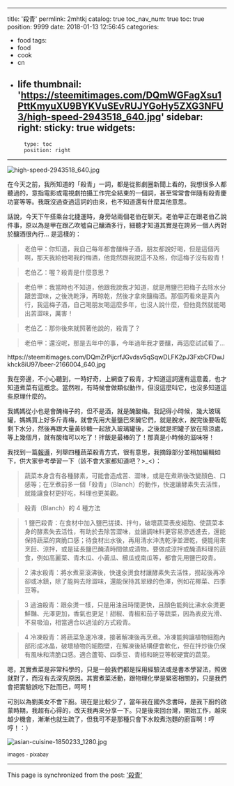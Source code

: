 
---
title: '殺青'
permlink: 2mhtkj
catalog: true
toc_nav_num: true
toc: true
position: 9999
date: 2018-01-13 12:56:45
categories:
- food
tags:
- food
- cook
- cn
- life
thumbnail: 'https://steemitimages.com/DQmWGFagXsu1PttKmyuXU9BYKVuSEvRUJYGoHy5ZXG3NFU3/high-speed-2943518_640.jpg'
sidebar:
    right:
        sticky: true
widgets:
    -
        type: toc
        position: right
---


![high-speed-2943518_640.jpg](https://steemitimages.com/DQmWGFagXsu1PttKmyuXU9BYKVuSEvRUJYGoHy5ZXG3NFU3/high-speed-2943518_640.jpg)

在今天之前，我所知道的「殺青」一詞，都是從影劇圈新聞上看的，我想很多人都聽過的，意指電影或電視劇拍攝工作完全結束的一個詞，甚至常常會伴隨有殺青慶功宴等等。我既沒過查過這詞的由來，也不知道還有什麼其他意思。

話說，今天下午搭乘台北捷運時，身旁站兩個老伯在聊天。老伯甲正在跟老伯乙說件事，原以為是甲在跟乙吹噓自己釀酒多行，細聽才知道其實是在誇另一個人丙對於釀酒很內行... 是這樣的：

>老伯甲：你知道，我自己每年都會釀梅子酒，朋友都說好喝，但是這個丙啊，那天我給他喝我的梅酒，他竟然跟我說這不及格，你這梅子沒有殺青！

>老伯乙：喔？殺青是什麼意思？

>老伯甲：我當時也不知道，他跟我說我才知道，就是用鹽巴把梅子去除水分跟苦澀味，之後洗乾淨，再晾乾，然後才拿來釀梅酒。那個丙看來是真內行，我這梅子酒，自己喝朋友喝這麼多年，也沒人說什麼，但他竟然就能喝出苦澀味，厲害！

>老伯乙：那你後來就照著他說的，殺青了？

>老伯甲：還沒呢，那是去年中的事，今年過年我才要釀，再這麼試試看了...

<div class='pull-right'>https://steemitimages.com/DQmZrPijcrfJGvdsv5qSqwDLFK2pJ3FxbCFDwJkhck8iU97/beer-2166004_640.jpg</div>

我在旁邊，不小心聽到，一時好奇，上網查了殺青，才知道這詞還有這意義，也才知道煮菜有這概念。當然啦，有時候會做類似動作，但沒這麼叫它，也沒多知道這些原理什麼的。

我媽媽從小也是會醃梅子的，但不是酒，就是醃酸梅。我記得小時候，幾大玻璃罐，媽媽買上好多斤青梅，就會先用大量鹽巴來醃它們，就是脫水，脫完後要吸乾剩下水分，然後再跟大量黃砂糖一起放入玻璃罐後，之後就是把罐子放在陰涼處，等上幾個月，就有酸梅可以吃了！拌飯是最棒的了！那真是小時候的滋味呀！

我找到一篇[報導](http://food.ltn.com.tw/article/6764)，列舉四種蔬菜殺青方式，很有意思，我摘錄部分並稍加編輯如下，供大家參考學習一下（該不會大家都知道吧？>_<）：

>蔬菜本身含有各種酵素，可能會造成苦、澀味，或是在煮熟後改變顏色、口感等；在烹煮前多一個「殺青」（Blanch）的動作，快速讓酵素失去活性，就能讓食材更好吃，料理也更美觀。

>殺青（Blanch）的 4 種方法

>1  鹽巴殺青：在食材中加入鹽巴搓揉、拌勻，破壞蔬菜表皮細胞、使蔬菜本身的酵素失去活性，有助於去除苦澀味，並讓調味料更容易滲透進去，還能保持蔬菜的爽脆口感；待食材出水後，再用清水沖洗乾淨並瀝乾，便能用來烹飪、涼拌，或是延長鹽巴醃漬時間做成漬物。要做成涼拌或醃漬料理的蔬食，例如高麗菜、青木瓜、小黃瓜、櫛瓜或南瓜等，都會先用鹽巴殺青。

>2 沸水殺青：將水煮至滾沸後，快速汆燙食材讓酵素失去活性，撈起後再冷卻或冰鎮，除了能夠去除澀味，還能保持其翠綠的色澤，例如花椰菜、四季豆等。

>3  過油殺青：跟汆燙一樣，只是用油且時間更快，且顏色能夠比沸水汆燙更鮮豔、光澤更加，香氣也更足！甜椒、青椒和茄子等蔬菜，因為表皮光滑、不易吸油，相當適合以過油的方式殺青。

>4 冷凍殺青：將蔬菜急速冷凍，接著解凍後再烹煮。冷凍能夠讓植物細胞內部形成冰晶，破壞植物的細胞壁，在解凍後結構便會軟化，但在拌炒後仍保有風味和清脆口感。適合蘆筍、四季豆、青椒和碗豆等較硬實的蔬菜。

嗯，其實煮菜是非常科學的，只是一般我們都是採用經驗法或是書本學習法，照做就對了，而沒有去深究原因。其實煮菜活動，跟物理化學是緊密相關的，只是我們會把實驗誤吃下肚而已，呵呵！

可別以為劉美女不會下廚。現在是比較少了，當年我在國外念書時，是我下廚的啟蒙時期，我超有心得的，改天我再來分享一下。只是後來回台灣，開始工作，越來越少機會，漸漸也就生疏了，但我可不是那種只會下水餃煮泡麵的廚盲啊！哼哼！：）

![asian-cuisine-1850233_1280.jpg](https://steemitimages.com/DQmY87Dwcqzv3YqbgzNuLBsrrcFFHRKNrCzYPZWc9Ygjsbx/asian-cuisine-1850233_1280.jpg)

<sub>images - pixabay</sub>

- - -

This page is synchronized from the post: ['殺青'](https://steemit.com/@deanliu/2mhtkj)
